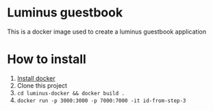 # Luminus guestbook

This is a docker image used to create a luminus guestbook application

# How to install

1. [Install docker](https://docs.docker.com/engine/installation/)
2. Clone this project
3. `cd luminus-docker && docker build .`
4. `docker run -p 3000:3000 -p 7000:7000 -it id-from-step-3`
